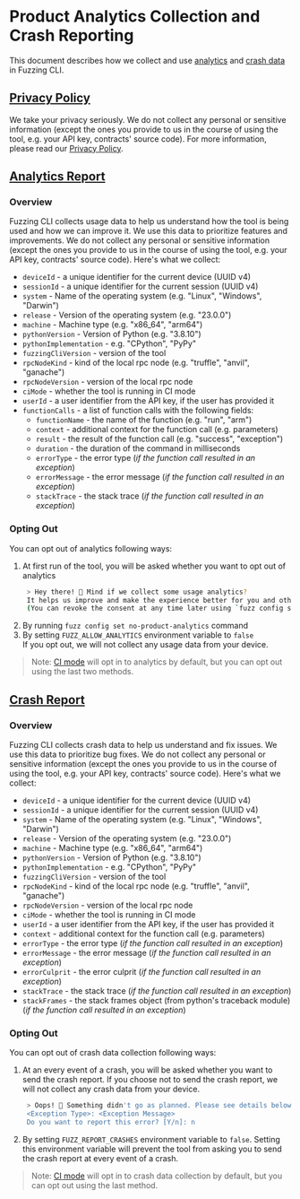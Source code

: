 # Product Analytics Collection and Crash Reporting
This document describes how we collect and use [analytics](#analytics-report) and [crash data](#crash-report) in Fuzzing CLI.

## [Privacy Policy](#privacy-policy)
We take your privacy seriously. We do not collect any personal or sensitive information (except the ones you provide to us in the course of using the tool, e.g. your API key, contracts' source code). For more information, please read our [Privacy Policy](https://consensys.io/diligence/privacy-policy/).

## [Analytics Report](#analytics-report)
### Overview
Fuzzing CLI collects usage data to help us understand how the tool is being used and how we can improve it. We use this data to prioritize features and improvements. We do not collect any personal or sensitive information (except the ones you provide to us in the course of using the tool, e.g. your API key, contracts' source code). Here's what we collect:
- `deviceId` - a unique identifier for the current device (UUID v4)
- `sessionId` - a unique identifier for the current session (UUID v4)
- `system` - Name of the operating system (e.g. "Linux", "Windows", "Darwin")
- `release` - Version of the operating system (e.g. "23.0.0")
- `machine` - Machine type (e.g. "x86_64", "arm64")
- `pythonVersion` - Version of Python (e.g. "3.8.10")
- `pythonImplementation` - e.g. "CPython", "PyPy"
- `fuzzingCliVersion` - version of the tool
- `rpcNodeKind` - kind of the local rpc node (e.g. "truffle", "anvil", "ganache")
- `rpcNodeVersion` - version of the local rpc node
- `ciMode` - whether the tool is running in CI mode
- `userId` - a user identifier from the API key, if the user has provided it
- `functionCalls` - a list of function calls with the following fields:
  - `functionName` - the name of the function (e.g. "run", "arm")
  - `context` - additional context for the function call (e.g. parameters)
  - `result` - the result of the function call (e.g. "success", "exception")
  - `duration` - the duration of the command in milliseconds
  - `errorType` - the error type (*if the function call resulted in an exception*)
  - `errorMessage` - the error message (*if the function call resulted in an exception*)
  - `stackTrace` - the stack trace (*if the function call resulted in an exception*)

### Opting Out
You can opt out of analytics following ways:
1. At first run of the tool, you will be asked whether you want to opt out of analytics
   ```bash
    > Hey there! 👋 Mind if we collect some usage analytics?
    It helps us improve and make the experience better for you and others. 🚀.
    (You can revoke the consent at any time later using `fuzz config set no-product-analytics`) [Y/n]: n
    ```
2. By running `fuzz config set no-product-analytics` command
3. By setting `FUZZ_ALLOW_ANALYTICS` environment variable to `false`<br>
If you opt out, we will not collect any usage data from your device.<br>
> Note: [CI mode](configuration.md#general-configuration-options) will opt in to analytics by default, but you can opt out using the last two methods.

## [Crash Report](#crash-report)
### Overview
Fuzzing CLI collects crash data to help us understand and fix issues. We use this data to prioritize bug fixes. We do not collect any personal or sensitive information (except the ones you provide to us in the course of using the tool, e.g. your API key, contracts' source code). Here's what we collect:
- `deviceId` - a unique identifier for the current device (UUID v4)
- `sessionId` - a unique identifier for the current session (UUID v4)
- `system` - Name of the operating system (e.g. "Linux", "Windows", "Darwin")
- `release` - Version of the operating system (e.g. "23.0.0")
- `machine` - Machine type (e.g. "x86_64", "arm64")
- `pythonVersion` - Version of Python (e.g. "3.8.10")
- `pythonImplementation` - e.g. "CPython", "PyPy"
- `fuzzingCliVersion` - version of the tool
- `rpcNodeKind` - kind of the local rpc node (e.g. "truffle", "anvil", "ganache")
- `rpcNodeVersion` - version of the local rpc node
- `ciMode` - whether the tool is running in CI mode
- `userId` - a user identifier from the API key, if the user has provided it
- `context` - additional context for the function call (e.g. parameters)
- `errorType` - the error type (*if the function call resulted in an exception*)
- `errorMessage` - the error message (*if the function call resulted in an exception*)
- `errorCulprit` - the error culprit (*if the function call resulted in an exception*)
- `stackTrace` - the stack trace (*if the function call resulted in an exception*)
- `stackFrames` - the stack frames object (from python's traceback module) (*if the function call resulted in an exception*)

### Opting Out
You can opt out of crash data collection following ways:
1. At an every event of a crash, you will be asked whether you want to send the crash report. If you choose not to send the crash report, we will not collect any crash data from your device.
   ```bash
    > Oops! 🙊 Something didn't go as planned. Please see details below for more information:
    <Exception Type>: <Exception Message>
    Do you want to report this error? [Y/n]: n
    ```
2. By setting `FUZZ_REPORT_CRASHES` environment variable to `false`. Setting this environment variable will prevent the tool from asking you to send the crash report at every event of a crash.

> Note: [CI mode](configuration.md#general-configuration-options) will opt in to crash data collection by default, but you can opt out using the last method.


